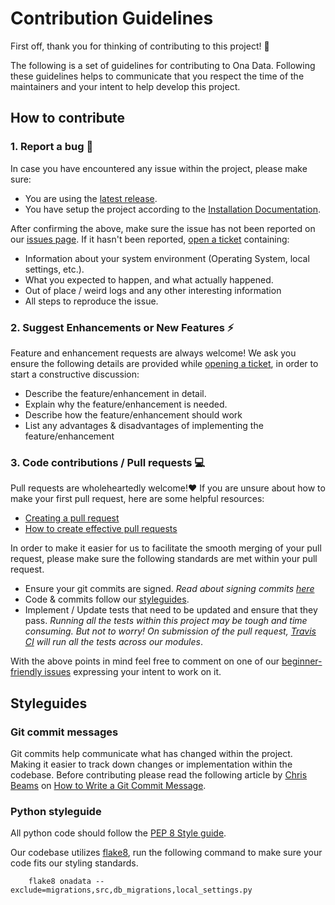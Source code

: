 # Contribution Guidelines

First off, thank you for thinking of contributing to this project! 🥳

The following is a set of guidelines for contributing to Ona Data. Following these guidelines helps to communicate that you respect the time of the maintainers and your intent to help develop this project.

## How to contribute

### 1. Report a bug 🐛

In case you have encountered any issue within the project, please make sure:

- You are using the [latest release](http://github.com/onaio/onadata/releases).
- You have setup the project according to the [Installation Documentation](https://api.ona.io/static/docs/install.html).

After confirming the above, make sure the issue has not been reported on our [issues page](https://github.com/onaio/onadata/issues). If it hasn't been reported, [open a ticket](https://github.com/onaio/onadata/issues/new) containing:

- Information about your system environment (Operating System, local settings, etc.).
- What you expected to happen, and what actually happened.
- Out of place / weird logs and any other interesting information
- All steps to reproduce the issue.

### 2. Suggest Enhancements or New Features ⚡

Feature and enhancement requests are always welcome! We ask you ensure the following details are provided while [opening a ticket](https://github.com/onaio/onadata/issues/new), in order to start a constructive discussion:

- Describe the feature/enhancement in detail.
- Explain why the feature/enhancement is needed.
- Describe how the feature/enhancement should work
- List any advantages & disadvantages of implementing the feature/enhancement

### 3. Code contributions / Pull requests 💻

Pull requests are wholeheartedly welcome!❤️ If you are unsure about how to make your first pull request, here are some helpful resources:

- [Creating a pull request](https://help.github.com/en/github/collaborating-with-issues-and-pull-requests/creating-a-pull-request)
- [How to create effective pull requests](https://dev.to/mpermar/how-to-create-effective-pull-requests-2m8e)

In order to make it easier for us to facilitate the smooth merging of your pull request, please make sure the following standards are met within your pull request.

- Ensure your git commits are signed. _Read about signing commits [here](https://help.github.com/en/github/authenticating-to-github/signing-commits)_
- Code & commits follow our [styleguides](#styleguide).
- Implement / Update tests that need to be updated and ensure that they pass. _Running all the tests within this project may be tough and time consuming. But not to worry! On submission of the pull request, [Travis CI](travis-ci.org/) will run all the tests across our modules_.

With the above points in mind feel free to comment on one of our [beginner-friendly issues](https://github.com/onaio/onadata/issues?q=is%3Aissue+is%3Aopen+label%3A%22Good+First+Issue%22) expressing your intent to work on it.

## Styleguides

### Git commit messages

Git commits help communicate what has changed within the project. Making it easier to track down changes or implementation within the codebase. Before contributing please read the following article by [Chris Beams](https://chris.beams.io) on [How to Write a Git Commit Message](https://chris.beams.io/posts/git-commit/).

### Python styleguide

All python code should follow the [PEP 8 Style guide](https://www.python.org/dev/peps/pep-0008/).

Our codebase utilizes [flake8](https://pypi.org/project/flake8/), run the following command to make sure your code fits our styling standards.

```shell
    flake8 onadata --exclude=migrations,src,db_migrations,local_settings.py
```
